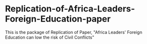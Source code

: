 # Replication-of-Africa-Leaders-Foreign-Education-paper
This is the package of Replication of Paper, "Africa Leaders' Foreign Education can low the risk of Civil Conflicts"
